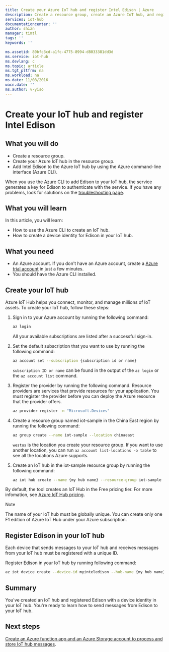```yaml
---
title: Create your Azure IoT hub and register Intel Edison | Azure
description: Create a resource group, create an Azure IoT hub, and register Edison in the Azure IoT hub by using the Azure CLI.
services: iot-hub
documentationcenter: ''
author: shizn
manager: timtl
tags: ''
keywords: ''

ms.assetid: 80bfc3cd-a1fc-4775-8994-d8033381dd3d
ms.service: iot-hub
ms.devlang: c
ms.topic: article
ms.tgt_pltfrm: na
ms.workload: na
ms.date: 11/08/2016
wacn.date: ''
ms.author: v-yiso
---
```


# Create your IoT hub and register Intel Edison
## What you will do
* Create a resource group.
* Create your Azure IoT hub in the resource group.
* Add Intel Edison to the Azure IoT hub by using the Azure command-line interface (Azure CLI).

When you use the Azure CLI to add Edison to your IoT hub, the service generates a key for Edison to authenticate with the service. If you have any problems, look for solutions on the [troubleshooting page][troubleshooting].

## What you will learn
In this article, you will learn:
* How to use the Azure CLI to create an IoT hub.
* How to create a device identity for Edison in your IoT hub.

## What you need
* An Azure account. If you don't have an Azure account, create a [Azure trial account](https://www.azure.cn/pricing/1rmb-trial/) in just a few minutes.
* You should have the Azure CLI installed.

## Create your IoT hub
Azure IoT Hub helps you connect, monitor, and manage millions of IoT assets. To create your IoT hub, follow these steps:

1. Sign in to your Azure account by running the following command:

   ```bash
   az login
   ```

   All your available subscriptions are listed after a successful sign-in.

2. Set the default subscription that you want to use by running the following command:

   ```bash
   az account set --subscription {subscription id or name}
   ```

   `subscription ID or name` can be found in the output of the `az login` or the `az account list` command.

3. Register the provider by running the following command. Resource providers are services that provide resources for your application. You must register the provider before you can deploy the Azure resource that the provider offers.

   ```bash
   az provider register -n "Microsoft.Devices"
   ```
4. Create a resource group named iot-sample in the China East region by running the following command:

   ```bash
   az group create --name iot-sample --location chinaeast
   ```

   `westus` is the location you create your resource group. If you want to use another location, you can run `az account list-locations -o table` to see all the locations Azure supports.

5. Create an IoT hub in the iot-sample resource group by running the following command:

   ```bash
   az iot hub create --name {my hub name} --resource-group iot-sample
   ```

By default, the tool creates an IoT Hub in the Free pricing tier. For more infomation, see [Azure IoT Hub pricing](https://www.azure.cn/pricing/details/iot-hub/).

> [!NOTE] 
> The name of your IoT hub must be globally unique.
> You can create only one F1 edition of Azure IoT Hub under your Azure subscription.

## Register Edison in your IoT hub
Each device that sends messages to your IoT hub and receives messages from your IoT hub must be registered with a unique ID.

Register Edison in your IoT hub by running following command:

```bash
az iot device create --device-id myinteledison --hub-name {my hub name}
```

## Summary
You've created an IoT hub and registered Edison with a device identity in your IoT hub. You're ready to learn how to send messages from Edison to your IoT hub.

## Next steps
[Create an Azure function app and an Azure Storage account to process and store IoT hub messages][process-and-store-iot-hub-messages].

<!-- Images and links -->

[troubleshooting]: ./iot-hub-intel-edison-kit-c-troubleshooting.md
[process-and-store-iot-hub-messages]: ./iot-hub-intel-edison-kit-c-lesson3-deploy-resource-manager-template.md